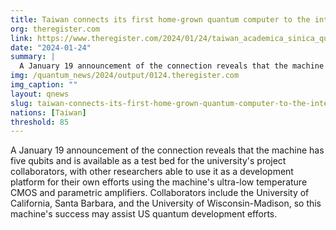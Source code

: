 ```yaml
---
title: Taiwan connects its first home-grown quantum computer to the internet
org: theregister.com
link: https://www.theregister.com/2024/01/24/taiwan_academica_sinica_quantum_computer/
date: "2024-01-24"
summary: |
  A January 19 announcement of the connection reveals that the machine has five qubits and is available as a test bed for the university's project collaborators, with other researchers able to use it as a development platform for their own efforts using the machine's ultra-low temperature CMOS and parametric amplifiers. Collaborators include the University of California, Santa Barbara, and the University of Wisconsin-Madison, so this machine's success may assist US quantum development efforts.
img: /quantum_news/2024/output/0124.theregister.com
img_caption: ""
layout: qnews
slug: taiwan-connects-its-first-home-grown-quantum-computer-to-the-internet
nations: [Taiwan]
threshold: 85
---
```


A January 19 announcement of the connection reveals that the machine has five qubits and is available as a test bed for the university's project collaborators, with other researchers able to use it as a development platform for their own efforts using the machine's ultra-low temperature CMOS and parametric amplifiers. Collaborators include the University of California, Santa Barbara, and the University of Wisconsin-Madison, so this machine's success may assist US quantum development efforts.
